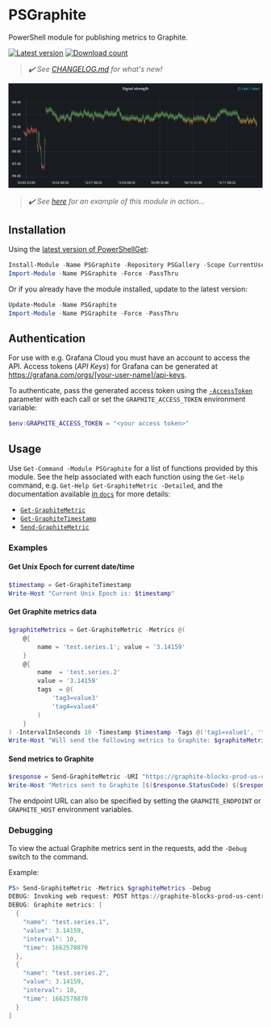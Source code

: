 # PSGraphite

PowerShell module for publishing metrics to Graphite.

[![Latest version](https://img.shields.io/powershellgallery/v/PSGraphite?style=flat&color=blue&label=Latest%20version)](https://www.powershellgallery.com/packages/PSGraphite) [![Download count](https://img.shields.io/powershellgallery/dt/PSGraphite?style=flat&color=green&label=Download%20count)](https://www.powershellgallery.com/packages/PSGraphite)

> _:heavy_check_mark: See [CHANGELOG.md](CHANGELOG.md) for what's new!_

![Grafana](docs/resources/grafana.png)

> _:heavy_check_mark: See [here](https://github.com/stefanes/tibber-pulse) for an example of this module in action..._

## Installation

Using the [latest version of PowerShellGet](https://www.powershellgallery.com/packages/PowerShellGet):

```powershell
Install-Module -Name PSGraphite -Repository PSGallery -Scope CurrentUser -Force -PassThru
Import-Module -Name PSGraphite -Force -PassThru
```

Or if you already have the module installed, update to the latest version:

```powershell
Update-Module -Name PSGraphite
Import-Module -Name PSGraphite -Force -PassThru
```

## Authentication

For use with e.g. Grafana Cloud you must have an account to access the API. Access tokens (_API Keys_) for Grafana can be generated at <https://grafana.com/orgs/[your-user-name]/api-keys>.

To authenticate, pass the generated access token using the [`-AccessToken`](docs/functions/Send-GraphiteMetric.md#-accesstoken) parameter with each call or set the `GRAPHITE_ACCESS_TOKEN` environment variable:

```powershell
$env:GRAPHITE_ACCESS_TOKEN = "<your access token>"
```

## Usage

Use `Get-Command -Module PSGraphite` for a list of functions provided by this module. See the help associated with each function using the `Get-Help` command, e.g. `Get-Help Get-GraphiteMetric -Detailed`, and the documentation available [in `docs`](docs/functions/) for more details:

- [`Get-GraphiteMetric`](docs/functions/Get-GraphiteMetric.md)
- [`Get-GraphiteTimestamp`](docs/functions/Get-GraphiteTimestamp.md)
- [`Send-GraphiteMetric`](docs/functions/Send-GraphiteMetric.md)

### Examples

#### Get Unix Epoch for current date/time

```powershell
$timestamp = Get-GraphiteTimestamp
Write-Host "Current Unix Epoch is: $timestamp"
```

#### Get Graphite metrics data

```powershell
$graphiteMetrics = Get-GraphiteMetric -Metrics @(
    @{
        name = 'test.series.1'; value = '3.14159'
    }
    @{
        name  = 'test.series.2'
        value = '3.14159'
        tags  = @(
            'tag3=value3'
            'tag4=value4'
        )
    }
) -IntervalInSeconds 10 -Timestamp $timestamp -Tags @('tag1=value1', 'tag2=value2')
Write-Host "Will send the following metrics to Graphite: $graphiteMetrics"
```

#### Send metrics to Graphite

```powershell
$response = Send-GraphiteMetric -URI "https://graphite-blocks-prod-us-central1.grafana.net/graphite" -Metrics $graphiteMetrics
Write-Host "Metrics sent to Graphite [$($response.StatusCode) $($response.StatusDescription)]: $($response.Content | ConvertFrom-Json | Select Invalid, Published)"
```

The endpoint URL can also be specified by setting the `GRAPHITE_ENDPOINT` or `GRAPHITE_HOST` environment variables.

### Debugging

To view the actual Graphite metrics sent in the requests, add the `-Debug` switch to the command.

Example:

```powershell
PS> Send-GraphiteMetric -Metrics $graphiteMetrics -Debug
DEBUG: Invoking web request: POST https://graphite-blocks-prod-us-central1.grafana.net/graphite
DEBUG: Graphite metrics: [
  {
    "name": "test.series.1",
    "value": 3.14159,
    "interval": 10,
    "time": 1662578870
  },
  {
    "name": "test.series.2",
    "value": 3.14159,
    "interval": 10,
    "time": 1662578870
  }
]
```
